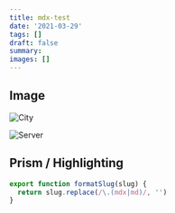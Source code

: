 ```yaml
---
title: mdx-test
date: '2021-03-29'
tags: []
draft: false
summary:
images: []
---
```


## Image

![City](City-Skyline.jpg)

![Server](/static/images/nas/Cyber-Server-Racks.jpeg)

<!-- ![Square](square.jpg) -->

## Prism / Highlighting

```js
export function formatSlug(slug) {
  return slug.replace(/\.(mdx|md)/, '')
}
```
